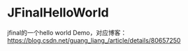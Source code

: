 # JFinalHelloWorld
jfinal的一个hello world Demo，对应博客：https://blog.csdn.net/guang_liang_/article/details/80657250
